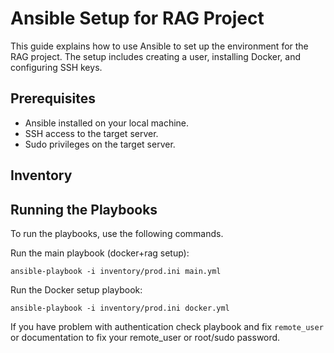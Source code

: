 # Ansible Setup for RAG Project

This guide explains how to use Ansible to set up the environment for the RAG project. The setup includes creating a user, installing Docker, and configuring SSH keys.

## Prerequisites

- Ansible installed on your local machine.
- SSH access to the target server.
- Sudo privileges on the target server.

## Inventory

## Running the Playbooks
To run the playbooks, use the following commands.  

Run the main playbook (docker+rag setup):

`ansible-playbook -i inventory/prod.ini main.yml`


Run the Docker setup playbook:

`ansible-playbook -i inventory/prod.ini docker.yml`

If you have problem with authentication check playbook and fix `remote_user` or documentation to fix your remote_user or root/sudo password.  

